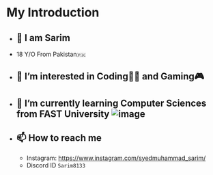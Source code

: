 # **My Introduction**
- ## 👋 I am **Sarim**
- 18 Y/O From Pakistan`🇵🇰`
- ## 👀 I’m interested in Coding👨‍💻 and Gaming🎮
- ## 🌱 I’m currently learning Computer Sciences from FAST University ![image](https://github.com/user-attachments/assets/5de29751-81dd-4933-b6fc-cfc093593fdf)
- ## 📫 How to reach me
   - Instagram: https://www.instagram.com/syedmuhammad_sarim/
   - Discord ID `Sarim8133`
